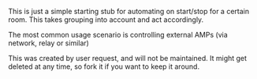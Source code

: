This is just a simple starting stub for automating on start/stop for a certain room. This takes grouping into account and act accordingly. 

The most common usage scenario is controlling external AMPs (via network, relay or similar)

This was created by user request, and will not be maintained. It might get deleted at any time, so fork it if you want to keep it around.
